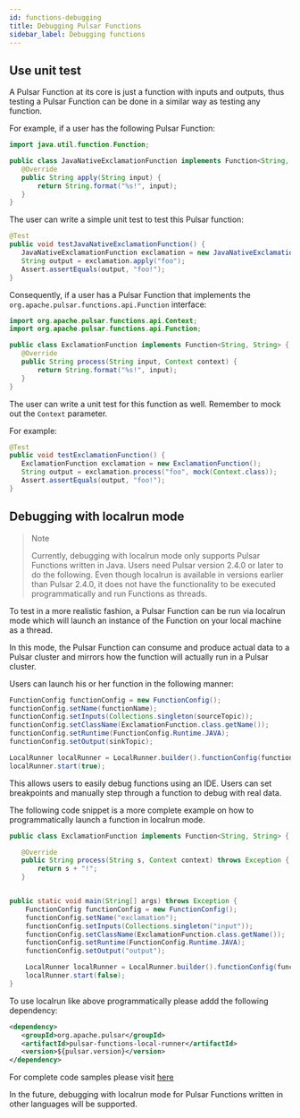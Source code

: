 ```yaml
---
id: functions-debugging
title: Debugging Pulsar Functions
sidebar_label: Debugging functions
---
```



## Use unit test

A Pulsar Function at its core is just a function with inputs and outputs, thus testing a Pulsar Function can be done in a similar way as testing any function.

For example, if a user has the following Pulsar Function:

```java
import java.util.function.Function;

public class JavaNativeExclamationFunction implements Function<String, String> {
   @Override
   public String apply(String input) {
       return String.format("%s!", input);
   }
}
```

The user can write a simple unit test to test this Pulsar function:

```java
@Test
public void testJavaNativeExclamationFunction() {
   JavaNativeExclamationFunction exclamation = new JavaNativeExclamationFunction();
   String output = exclamation.apply("foo");
   Assert.assertEquals(output, "foo!");
}
```

Consequently, if a user has a Pulsar Function that implements the ```org.apache.pulsar.functions.api.Function``` interface:

```java
import org.apache.pulsar.functions.api.Context;
import org.apache.pulsar.functions.api.Function;

public class ExclamationFunction implements Function<String, String> {
   @Override
   public String process(String input, Context context) {
       return String.format("%s!", input);
   }
}
```

The user can write a unit test for this function as well. Remember to mock out the ```Context``` parameter.

For example:

```java
@Test
public void testExclamationFunction() {
   ExclamationFunction exclamation = new ExclamationFunction();
   String output = exclamation.process("foo", mock(Context.class));
   Assert.assertEquals(output, "foo!");
}
```

## Debugging with localrun mode

> Note
>
> Currently, debugging with localrun mode only supports Pulsar Functions written in Java. Users need Pulsar version 2.4.0 or later to do the following. Even though localrun is available in versions earlier than Pulsar 2.4.0, it does not have the functionality to be executed programmatically and run Functions as threads.

To test in a more realistic fashion, a Pulsar Function can be run via localrun mode which will launch an instance of the Function on your local machine as a thread.

In this mode, the Pulsar Function can consume and produce actual data to a Pulsar cluster and mirrors how the function will actually run in a Pulsar cluster.

Users can launch his or her function in the following manner:

```java
FunctionConfig functionConfig = new FunctionConfig();
functionConfig.setName(functionName);
functionConfig.setInputs(Collections.singleton(sourceTopic));
functionConfig.setClassName(ExclamationFunction.class.getName());
functionConfig.setRuntime(FunctionConfig.Runtime.JAVA);
functionConfig.setOutput(sinkTopic);

LocalRunner localRunner = LocalRunner.builder().functionConfig(functionConfig).build();
localRunner.start(true);
```

This allows users to easily debug functions using an IDE. Users can set breakpoints and manually step through a function to debug with real data.

The following code snippet is a more complete example on how to programmatically launch a function in localrun mode.

```java
public class ExclamationFunction implements Function<String, String> {

   @Override
   public String process(String s, Context context) throws Exception {
       return s + "!";
   }


public static void main(String[] args) throws Exception {
    FunctionConfig functionConfig = new FunctionConfig();
    functionConfig.setName("exclamation");
    functionConfig.setInputs(Collections.singleton("input"));
    functionConfig.setClassName(ExclamationFunction.class.getName());
    functionConfig.setRuntime(FunctionConfig.Runtime.JAVA);
    functionConfig.setOutput("output");

    LocalRunner localRunner = LocalRunner.builder().functionConfig(functionConfig).build();
    localRunner.start(false);
}
```

To use localrun like above programmatically please addd the following dependency:

```xml
<dependency>
   <groupId>org.apache.pulsar</groupId>
   <artifactId>pulsar-functions-local-runner</artifactId>
   <version>${pulsar.version}</version>
</dependency>

```

For complete code samples please visit [here](https://github.com/jerrypeng/pulsar-functions-demos/tree/master/debugging)

In the future, debugging with localrun mode for Pulsar Functions written in other languages will be supported.
